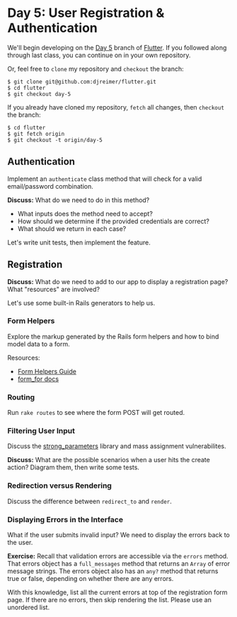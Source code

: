 # Day 5: User Registration & Authentication

We'll begin developing on the [Day 5](https://github.com/djreimer/flutter/tree/day-5) branch of [Flutter](https://github.com/djreimer/flutter). If you followed along through last class, you can continue on in your own repository.

Or, feel free to `clone` my repository and `checkout` the branch:

    $ git clone git@github.com:djreimer/flutter.git
    $ cd flutter
    $ git checkout day-5

If you already have cloned my repository, `fetch` all changes, then `checkout` the branch:

    $ cd flutter
    $ git fetch origin
    $ git checkout -t origin/day-5

## Authentication

Implement an `authenticate` class method that will check for a valid email/password combination.

**Discuss:** What do we need to do in this method?

- What inputs does the method need to accept?
- How should we determine if the provided credentials are correct?
- What should we return in each case?

Let's write unit tests, then implement the feature.

## Registration

**Discuss:** What do we need to add to our app to display a registration page? What "resources" are involved?

Let's use some built-in Rails generators to help us.

### Form Helpers

Explore the markup generated by the Rails form helpers and how to bind model data to a form.

Resources:

- [Form Helpers Guide](http://guides.rubyonrails.org/form_helpers.html)
- [form_for docs](http://api.rubyonrails.org/classes/ActionView/Helpers/FormHelper.html#method-i-form_for)

### Routing

Run `rake routes` to see where the form POST will get routed.

### Filtering User Input

Discuss the [strong_parameters](https://github.com/rails/strong_parameters) library and mass assignment vulnerabilites.

**Discuss:** What are the possible scenarios when a user hits the create action? Diagram them, then write some tests.

### Redirection versus Rendering

Discuss the difference between `redirect_to` and `render`. 

### Displaying Errors in the Interface

What if the user submits invalid input? We need to display the errors back to the user.

**Exercise:** Recall that validation errors are accessible via the `errors` method. That errors object has a `full_messages` method that returns an `Array` of error message strings. The errors object also has an `any?` method that returns true or false, depending on whether there are any errors.

With this knowledge, list all the current errors at top of the registration form page. If there are no errors, then skip rendering the list. Please use an unordered list.